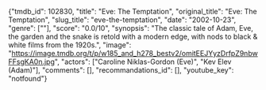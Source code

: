 {"tmdb_id": 102830, "title": "Eve: The Temptation", "original_title": "Eve: The Temptation", "slug_title": "eve-the-temptation", "date": "2002-10-23", "genre": [""], "score": "0.0/10", "synopsis": "The classic tale of Adam, Eve, the garden and the snake is retold with a modern edge, with nods to black &amp; white films from the 1920s.", "image": "https://image.tmdb.org/t/p/w185_and_h278_bestv2/omitEEJYyzDrfpZ9nbwFFsgKA0n.jpg", "actors": ["Caroline Niklas-Gordon (Eve)", "Kev Elev (Adam)"], "comments": [], "recommandations_id": [], "youtube_key": "notfound"}
